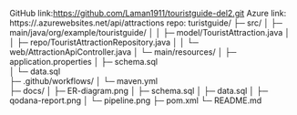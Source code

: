 GitHub link:https://github.com/Laman1911/touristguide-del2.git
Azure link: https://<touristguide>.azurewebsites.net/api/attractions 
repo: turistguide/
├─ src/
│  ├─ main/java/org/example/touristguide/
│  │  ├─ model/TouristAttraction.java
│  │  ├─ repo/TouristAttractionRepository.java
│  │  └─ web/AttractionApiController.java
│  └─ main/resources/
│     ├─ application.properties
│     ├─ schema.sql           
│     └─ data.sql             
├─ .github/workflows/
│  └─ maven.yml               
├─ docs/
│  ├─ ER-diagram.png
│  ├─ schema.sql
│  ├─ data.sql
│  ├─ qodana-report.png
│  └─ pipeline.png
├─ pom.xml
└─ README.md

